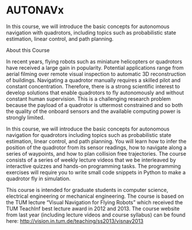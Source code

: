 AUTONAVx
========

In this course, we will introduce the basic concepts for autonomous navigation with quadrotors, including topics such as probabilistic state estimation, linear control, and path planning.

About this Course

In recent years, flying robots such as miniature helicopters or quadrotors have received a large gain in popularity. Potential applications range from aerial filming over remote visual inspection to automatic 3D reconstruction of buildings. Navigating a quadrotor manually requires a skilled pilot and constant concentration. Therefore, there is a strong scientific interest to develop solutions that enable quadrotors to fly autonomously and without constant human supervision. This is a challenging research problem because the payload of a quadrotor is uttermost constrained and so both the quality of the onboard sensors and the available computing power is strongly limited.

In this course, we will introduce the basic concepts for autonomous navigation for quadrotors including topics such as probabilistic state estimation, linear control, and path planning. You will learn how to infer the position of the quadrotor from its sensor readings, how to navigate along a series of waypoints, and how to plan collision free trajectories. The course consists of a series of weekly lecture videos that we be interleaved by interactive quizzes and hands-on programming tasks. The programming exercises will require you to write small code snippets in Python to make a quadrotor fly in simulation.

This course is intended for graduate students in computer science, electrical engineering or mechanical engineering. The course is based on the TUM lecture “Visual Navigation for Flying Robots” which received the TUM TeachInf best lecture award in 2012 and 2013. The course website from last year (including lecture videos and course syllabus) can be found here: http://vision.in.tum.de/teaching/ss2013/visnav2013
